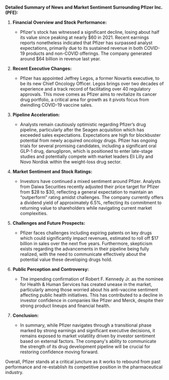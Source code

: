 **Detailed Summary of News and Market Sentiment Surrounding Pfizer Inc. (PFE):**

1. **Financial Overview and Stock Performance:**
   - Pfizer's stock has witnessed a significant decline, losing about half its value since peaking at nearly $60 in 2021. Recent earnings reports nonetheless indicated that Pfizer has surpassed analyst expectations, primarily due to its sustained revenue in both COVID-19 products and non-COVID offerings. The company generated around $64 billion in revenue last year.

2. **Recent Executive Changes:**
   - Pfizer has appointed Jeffrey Legos, a former Novartis executive, to be its new Chief Oncology Officer. Legos brings over two decades of experience and a track record of facilitating over 40 regulatory approvals. This move comes as Pfizer aims to revitalize its cancer drug portfolio, a critical area for growth as it pivots focus from dwindling COVID-19 vaccine sales.

3. **Pipeline Acceleration:**
   - Analysts remain cautiously optimistic regarding Pfizer’s drug pipeline, particularly after the Seagen acquisition which has exceeded sales expectations. Expectations are high for blockbuster potential from newly acquired oncology drugs. Pfizer has ongoing trials for several promising candidates, including a significant oral GLP-1 drug, danuglipron, which is positioned to enter late-stage studies and potentially compete with market leaders Eli Lilly and Novo Nordisk within the weight-loss drug sector.

4. **Market Sentiment and Stock Ratings:**
   - Investors have continued a mixed sentiment around Pfizer. Analysts from Daiwa Securities recently adjusted their price target for Pfizer from $28 to $30, reflecting a general expectation to maintain an “outperform” rating amidst challenges. The company currently offers a dividend yield of approximately 6.5%, reflecting its commitment to returning value to shareholders while navigating current market complexities.

5. **Challenges and Future Prospects:**
   - Pfizer faces challenges including expiring patents on key drugs which could significantly impact revenues, estimated to roll off $17 billion in sales over the next five years. Furthermore, skepticism exists regarding the advancements in their pipeline being fully realized, with the need to communicate effectively about the potential value these developing drugs hold.

6. **Public Perception and Controversy:**
   - The impending confirmation of Robert F. Kennedy Jr. as the nominee for Health & Human Services has created unease in the market, particularly among those worried about his anti-vaccine sentiment affecting public health initiatives. This has contributed to a decline in investor confidence in companies like Pfizer and Merck, despite their strong product lineups and financial health.

7. **Conclusion:**
   - In summary, while Pfizer navigates through a transitional phase marked by strong earnings and significant executive decisions, it remains exposed to market volatility driven by investor sentiment based on external factors. The company's ability to communicate the strength of its drug development pipeline will be crucial for restoring confidence moving forward.

Overall, Pfizer stands at a critical juncture as it works to rebound from past performance and re-establish its competitive position in the pharmaceutical industry.
```